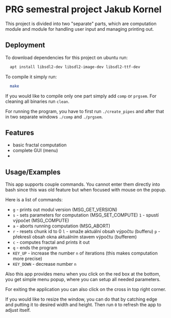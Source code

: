 
# PRG semestral project Jakub Kornel
This project is divided into two "separate" parts, which are computation module and module for handling user input and managing printing out.

## Deployment

To download dependencies for this project on ubuntu run:

```bash
  apt install libsdl2-dev libsdl2-image-dev libsdl2-ttf-dev
```

To compile it simply run:
```bash
  make
```

If you would like to compile only one part simply add `comp` or `prgsem`. For cleaning all binaries run `clean`.

For running the program, you have to first run `./create_pipes` and after that in two separate windows `./comp` and `./prgsem`.
## Features

- basic fractal computation
- complete GUI (menu)
- 


## Usage/Examples

This app supports couple commands. You cannot enter them directly into bash since this was old feature but when focused with mouse on the popup.

Here is a list of commands:
 - `g` - prints out modul version (MSG_GET_VERSION)
 - `s` - sets parameters for computation (MSG_SET_COMPUTE)
`1` - spustí výpočet (MSG_COMPUTE)
 - `a` - aborts running computation (MSG_ABORT)
 - `r` - resets chunk id to 0
`l` - smaže aktuální obsah výpočtu (bufferu)
`p` - překreslí obsah okna aktuálním stavem výpočtu (bufferem)
 - `c` - computes fractal and prints it out
 - `q` - ends the program
 - `KEY_UP` - increase the number `n` of iterations (this makes computation more precise)
 - `KEY_DOWN` - decrease number `n`

Also this app provides menu when you click on the red box at the bottom, you get simple menu popup, where you can setup all needed parameters.

For exiting the application you can also click on the cross in top right corner.

If you would like to resize the window, you can do that by catching edge and putting it to desired width and height. Then run `0` to refresh the app to adjust itself.